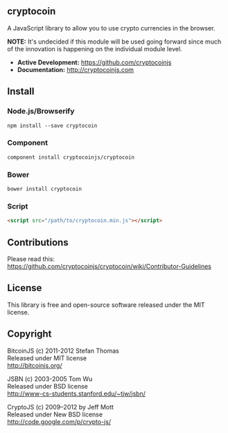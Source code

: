 cryptocoin
----------

A JavaScript library to allow you to use crypto currencies in the browser.

**NOTE:** It's undecided if this module will be used going forward since much of the innovation is happening on the individual module level.

- **Active Development:** https://github.com/cryptocoinjs
- **Documentation:** http://cryptocoinjs.com


Install
-------

### Node.js/Browserify

    npm install --save cryptocoin

### Component

    component install cryptocoinjs/cryptocoin


### Bower

    bower install cryptocoin


### Script

```html
<script src="/path/to/cryptocoin.min.js"></script>
```


Contributions
-------------

Please read this: https://github.com/cryptocoinjs/cryptocoin/wiki/Contributor-Guidelines


License
-------

This library is free and open-source software released under the MIT
license.



Copyright
---------

BitcoinJS (c) 2011-2012 Stefan Thomas  
Released under MIT license  
http://bitcoinjs.org/

JSBN (c) 2003-2005 Tom Wu  
Released under BSD license  
http://www-cs-students.stanford.edu/~tjw/jsbn/

CryptoJS (c) 2009–2012 by Jeff Mott  
Released under New BSD license  
http://code.google.com/p/crypto-js/
